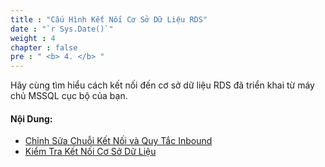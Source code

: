 ```yaml
---
title : "Cấu Hình Kết Nối Cơ Sở Dữ Liệu RDS"
date : "`r Sys.Date()`"
weight : 4
chapter : false
pre : " <b> 4. </b> "
---
```


Hãy cùng tìm hiểu cách kết nối đến cơ sở dữ liệu RDS đã triển khai từ máy chủ MSSQL cục bộ của bạn.

#### Nội Dung:
   - [Chỉnh Sửa Chuỗi Kết Nối và Quy Tắc Inbound](./4.1-modify-connection/)
   - [Kiểm Tra Kết Nối Cơ Sở Dữ Liệu](./4.2-test-connection/)
